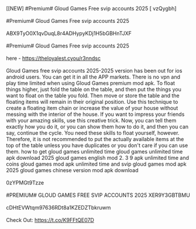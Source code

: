 [[NEW] #Premium# Gloud Games Free svip accounts 2025 [ vzQygbh]
<br>
<br>#Premium# Gloud Games Free svip accounts 2025
<br>
<br>ABX9TyO0X1qvDuqL8r4ADHypyKDj1H5bGBHnTJXF
<br>
<br>#Premium# Gloud Games Free svip accounts 2025
<br>
<br>here - https://theloyalest.cyou/r3nndsc
<br>
<br>Gloud Games free svip accounts 2025-2025 version has been out for ios android users. You can get it in all the APP markets. There is no vpn and play time limited when using Gloud Games premium mod apk. To float things higher, just fold the table on the table, and then put the things you want to float on the table you fold. Then move or store the table and the floating items will remain in their original position. Use this technique to create a floating item chain or increase the value of your house without messing with the interior of the house. If you want to impress your friends with your amazing skills, use this creative trick. Now, you can tell them exactly how you do it, or you can show them how to do it, and then you can say, continue the cycle. You need these skills to float yourself, however. Therefore, it is not recommended to put the actually available items at the top of the table unless you have duplicates or you don't care if you can use them. how to get gloud games unlimited time gloud games unlimited time apk download 2025 gloud games english mod 2. 3 9 apk unlimited time and coins gloud games mod apk unlimited time and svip gloud games mod apk 2025 gloud games chinese version mod apk download
<br>
<br>0zYPMGt9Tzze
<br>
<br>#PREMIUM# GLOUD GAMES FREE SVIP ACCOUNTS 2025 XER9Y3GBTBMU
<br>
<br>cDHtEVWtqm97636RDt8a1KZEDZTbkruwm
<br>
<br>Check Out: https://t.co/K9FFtQE07D
<br>
